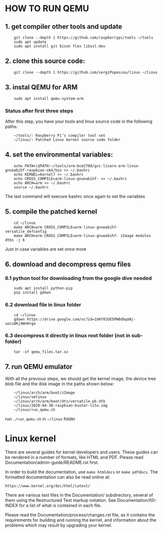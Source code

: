 HOW TO RUN QEMU
===============

## 1. get compiler other tools and update

```
    git clone --depth 1 https://github.com/raspberrypi/tools ~/tools
    sudo apt update
    sudo apt install git bison flex libssl-dev
```

## 2. clone this source code:

```
    git clone --depth 1 https://github.com/sergiPopescou/linux ~/linux
```


## 3. instal QEMU for ARM
```
    sudo apt install qemu-system-arm
```
### Status after first three steps

After this step, you have your tools and linux source code in the following paths:
```
    ~/tools/: Raspberry Pi’s compiler tool set
    ~/linux/: Patched Linux kernel source code folder
```

## 4. set the environmental variables:
```
    echo PATH=\$PATH:~/tools/arm-bcm2708/gcc-linaro-arm-linux-gnueabihf-raspbian-x64/bin >> ~/.bashrc
    echo KERNEL=kernel7 >> ~/.bashrc
    echo CROSS_COMPILE=arm-linux-gnueabihf- >> ~/.bashrc
    echo ARCH=arm >> ~/.bashrc
    source ~/.bashrc
```
The last command will execure bashrc once again to set the variables


## 5. compile the patched kernel
```
    cd ~/linux
    make ARCH=arm CROSS_COMPILE=arm-linux-gnueabihf- versatile_defconfig
    make ARCH=arm CROSS_COMPILE=arm-linux-gnueabihf- zImage modules dtbs -j 6
```
Just in case variables are set once more


## 6. download and decompress qemu files

### 6.1 python tool for downloading from the google dive needed
```
    sudo apt install python-pip
    pip install gdown
```
### 6.2 download file in linux folder
```
    cd ~/linux
    gdown https://drive.google.com/uc?id=1UAf0JUE5PW8dbqoNj-uocu8Kj4WnHrga
```
### 6.3 decompress it directly in linux root folder (not in sub-folder)
```
    tar -xf qemu_files.tar.xz
```

## 7. run QEMU emulator

With all the previous steps, we should get the kernel image, the device tree blob file and the disk image in the paths shown below:
```
    ~/linux/arch/arm/boot/zImage
    ~/linux/vmlinux
    ~/linux/arch/arm/boot/dts/versatile-pb.dtb
    ~/linux/2020-04-30-raspbian-buster-lite.img
    ~/linux/run_qemu.sh
```

run `./run_qemu.sh` in `~/linux` folder




Linux kernel
============

There are several guides for kernel developers and users. These guides can
be rendered in a number of formats, like HTML and PDF. Please read
Documentation/admin-guide/README.rst first.

In order to build the documentation, use ``make htmldocs`` or
``make pdfdocs``.  The formatted documentation can also be read online at:

    https://www.kernel.org/doc/html/latest/

There are various text files in the Documentation/ subdirectory,
several of them using the Restructured Text markup notation.
See Documentation/00-INDEX for a list of what is contained in each file.

Please read the Documentation/process/changes.rst file, as it contains the
requirements for building and running the kernel, and information about
the problems which may result by upgrading your kernel.
